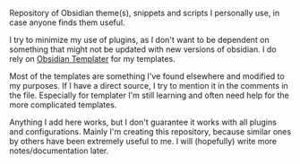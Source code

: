 Repository of Obsidian theme(s), snippets and scripts I personally use, in case anyone finds them useful. 

I try to minimize my use of plugins, as I don't want to be dependent on something that might not be updated with new versions of obsidian. I do rely on [Obsidian Templater](https://github.com/SilentVoid13/Templater) for my templates.

Most of the templates are something I've found elsewhere and modified to my purposes. If I have a direct source, I try to mention it in the comments in the file. Especially for templater I'm still learning and often need help for the more complicated templates.

Anything I add here works, but I don't guarantee it works with all plugins and configurations. Mainly I'm creating this repository, because similar ones by others have been extremely useful to me. I will (hopefully) write more notes/documentation later.